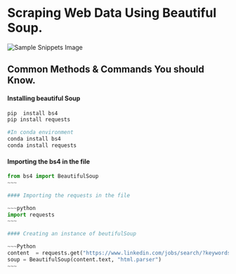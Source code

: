 # Scraping Web Data Using Beautiful Soup.

![Sample Snippets Image](https://github.com/LuxTechAcademy/Web-Scraping-with-Beautiful-Soup/blob/main/DataScienceEastAfricasoup.png) 

## Common Methods & Commands You should Know.

#### Installing beautiful Soup

~~~python 
pip  install bs4
pip install requests

#In conda environment
conda install bs4
conda install requests
~~~

#### Importing the bs4 in the file 

~~~~python
from bs4 import BeautifulSoup
~~~

#### Importing the requests in the file 

~~~python
import requests
~~~ 

#### Creating an instance of beutifulSoup 

~~~Python
content  = requests.get("https://www.linkedin.com/jobs/search/?keywords=data%20science") 
soup = BeautifulSoup(content.text, "html.parser") 
~~~



